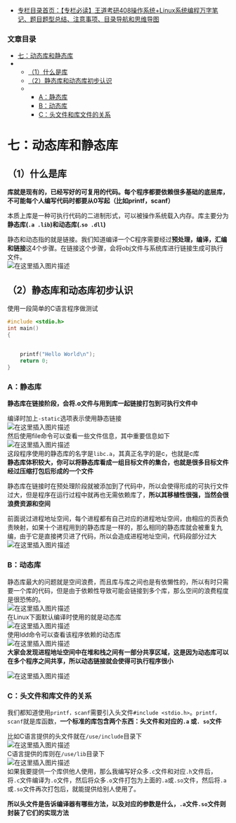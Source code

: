  

- [专栏目录首页：【专栏必读】王道考研408操作系统+Linux系统编程万字笔记、题目题型总结、注意事项、目录导航和思维导图](https://zhangxing-tech.blog.csdn.net/article/details/121004242)

### 文章目录

- [七：动态库和静态库](#_6)
- - [（1）什么是库](#1_7)
  - [（2）静态库和动态库初步认识](#2_15)
  - - [A：静态库](#A_27)
    - [B：动态库](#B_41)
    - [C：头文件和库文件的关系](#C_51)

# 七：动态库和静态库

## （1）什么是库

**库就是现有的，已经写好的可复用的代码。每个程序都要依赖很多基础的底层库，不可能每个人编写代码时都要从0写起（比如printf，scanf）**

本质上库是一种可执行代码的二进制形式，可以被操作系统载入内存。库主要分为**静态库\(`.a .lib`\)和动态库\(.`so .dll`\)**

静态和动态指的就是链接。我们知道编译一个C程序需要经过**预处理，编译，汇编和链接**这4个步骤。在链接这个步骤，会将obj文件与系统库进行链接生成可执行文件。  
![在这里插入图片描述](https://ziquyun.com/main/csdn/img?url=https%3A%2F%2Fimg-blog.csdnimg.cn%2F20210330150139873.png%3Fx-oss-process%3Dimage%2Fwatermark%2Ctype_ZmFuZ3poZW5naGVpdGk%2Cshadow_10%2Ctext_aHR0cHM6Ly9ibG9nLmNzZG4ubmV0L3FxXzM5MTgzMDM0%2Csize_16%2Ccolor_FFFFFF%2Ct_70&rfUrl=https%3A%2F%2Fzhangxing-tech.blog.csdn.net%2Farticle%2Fdetails%2F116233049)

## （2）静态库和动态库初步认识

使用一段简单的C语言程序做测试

```c
#include <stdio.h>
int main()
{
            
            
	printf("Hello World\n");
	return 0;
}
```

### A：静态库

**静态库在链接阶段，会将.o文件与用到库一起链接打包到可执行文件中**

编译时加上`-static`选项表示使用静态链接  
![在这里插入图片描述](https://ziquyun.com/main/csdn/img?url=https%3A%2F%2Fimg-blog.csdnimg.cn%2F20210330152146904.png%3Fx-oss-process%3Dimage%2Fwatermark%2Ctype_ZmFuZ3poZW5naGVpdGk%2Cshadow_10%2Ctext_aHR0cHM6Ly9ibG9nLmNzZG4ubmV0L3FxXzM5MTgzMDM0%2Csize_16%2Ccolor_FFFFFF%2Ct_70&rfUrl=https%3A%2F%2Fzhangxing-tech.blog.csdn.net%2Farticle%2Fdetails%2F116233049)  
然后使用file命令可以查看一些文件信息，其中重要信息如下  
![在这里插入图片描述](https://ziquyun.com/main/csdn/img?url=https%3A%2F%2Fimg-blog.csdnimg.cn%2F20210330152255235.png%3Fx-oss-process%3Dimage%2Fwatermark%2Ctype_ZmFuZ3poZW5naGVpdGk%2Cshadow_10%2Ctext_aHR0cHM6Ly9ibG9nLmNzZG4ubmV0L3FxXzM5MTgzMDM0%2Csize_16%2Ccolor_FFFFFF%2Ct_70&rfUrl=https%3A%2F%2Fzhangxing-tech.blog.csdn.net%2Farticle%2Fdetails%2F116233049)  
这段程序使用的静态库的名字是`libc.a`，其真正名字的是c，也就是c库  
**静态库体积较大，你可以将静态库看成一组目标文件的集合，也就是很多目标文件经过压缩打包后形成的一个文件**

静态库在链接时在预处理阶段就被添加到了代码中，所以会使得形成的可执行文件过大，但是程序在运行过程中就再也无需依赖库了，**所以其移植性很强，当然会很浪费资源和空间**

前面说过进程地址空间，每个进程都有自己对应的进程地址空间，由相应的页表负责映射，如果十个进程用到的静态库是一样的，那么相同的静态库就会被重复九编，由于它是直接拷贝进了代码，所以会造成进程地址空间，代码段部分过大  
![在这里插入图片描述](https://ziquyun.com/main/csdn/img?url=https%3A%2F%2Fimg-blog.csdnimg.cn%2F20210330153837170.png%3Fx-oss-process%3Dimage%2Fwatermark%2Ctype_ZmFuZ3poZW5naGVpdGk%2Cshadow_10%2Ctext_aHR0cHM6Ly9ibG9nLmNzZG4ubmV0L3FxXzM5MTgzMDM0%2Csize_16%2Ccolor_FFFFFF%2Ct_70&rfUrl=https%3A%2F%2Fzhangxing-tech.blog.csdn.net%2Farticle%2Fdetails%2F116233049)

### B：动态库

静态库最大的问题就是空间浪费，而且库与库之间也是有依懒性的，所以有时只需要一个库的代码，但是由于依赖性导致可能会链接到多个库，那么空间的浪费程度是很恐怖的。  
![在这里插入图片描述](https://ziquyun.com/main/csdn/img?url=https%3A%2F%2Fimg-blog.csdnimg.cn%2F20210330154117599.png%3Fx-oss-process%3Dimage%2Fwatermark%2Ctype_ZmFuZ3poZW5naGVpdGk%2Cshadow_10%2Ctext_aHR0cHM6Ly9ibG9nLmNzZG4ubmV0L3FxXzM5MTgzMDM0%2Csize_16%2Ccolor_FFFFFF%2Ct_70&rfUrl=https%3A%2F%2Fzhangxing-tech.blog.csdn.net%2Farticle%2Fdetails%2F116233049)  
在Linux下面默认编译时使用的就是动态库  
![在这里插入图片描述](https://ziquyun.com/main/csdn/img?url=https%3A%2F%2Fimg-blog.csdnimg.cn%2F20210330154217581.png%3Fx-oss-process%3Dimage%2Fwatermark%2Ctype_ZmFuZ3poZW5naGVpdGk%2Cshadow_10%2Ctext_aHR0cHM6Ly9ibG9nLmNzZG4ubmV0L3FxXzM5MTgzMDM0%2Csize_16%2Ccolor_FFFFFF%2Ct_70&rfUrl=https%3A%2F%2Fzhangxing-tech.blog.csdn.net%2Farticle%2Fdetails%2F116233049)  
使用ldd命令可以查看该程序依赖的动态库  
![在这里插入图片描述](https://ziquyun.com/main/csdn/img?url=https%3A%2F%2Fimg-blog.csdnimg.cn%2F20210330154258595.png%3Fx-oss-process%3Dimage%2Fwatermark%2Ctype_ZmFuZ3poZW5naGVpdGk%2Cshadow_10%2Ctext_aHR0cHM6Ly9ibG9nLmNzZG4ubmV0L3FxXzM5MTgzMDM0%2Csize_16%2Ccolor_FFFFFF%2Ct_70&rfUrl=https%3A%2F%2Fzhangxing-tech.blog.csdn.net%2Farticle%2Fdetails%2F116233049)  
**大家会发现进程地址空间中在堆和栈之间有一部分共享区域，这是因为动态库可以在多个程序之间共享，所以动态链接就会使得可执行程序很小**

![在这里插入图片描述](https://ziquyun.com/main/csdn/img?url=https%3A%2F%2Fimg-blog.csdnimg.cn%2F20210330154503941.png%3Fx-oss-process%3Dimage%2Fwatermark%2Ctype_ZmFuZ3poZW5naGVpdGk%2Cshadow_10%2Ctext_aHR0cHM6Ly9ibG9nLmNzZG4ubmV0L3FxXzM5MTgzMDM0%2Csize_16%2Ccolor_FFFFFF%2Ct_70&rfUrl=https%3A%2F%2Fzhangxing-tech.blog.csdn.net%2Farticle%2Fdetails%2F116233049)

### C：头文件和库文件的关系

我们都知道使用`printf，scanf`需要引入头文件`#include <stdio.h>`。`printf，scanf`就是库函数，**一个标准的库包含两个东西：头文件和对应的`.a` 或`. so`文件**

比如C语言提供的头文件就在`/use/include`目录下  
![在这里插入图片描述](https://ziquyun.com/main/csdn/img?url=https%3A%2F%2Fimg-blog.csdnimg.cn%2F20210330161709679.png%3Fx-oss-process%3Dimage%2Fwatermark%2Ctype_ZmFuZ3poZW5naGVpdGk%2Cshadow_10%2Ctext_aHR0cHM6Ly9ibG9nLmNzZG4ubmV0L3FxXzM5MTgzMDM0%2Csize_16%2Ccolor_FFFFFF%2Ct_70&rfUrl=https%3A%2F%2Fzhangxing-tech.blog.csdn.net%2Farticle%2Fdetails%2F116233049)  
C语言提供的库则在`/use/lib`目录下  
![在这里插入图片描述](https://ziquyun.com/main/csdn/img?url=https%3A%2F%2Fimg-blog.csdnimg.cn%2F20210330161842861.png%3Fx-oss-process%3Dimage%2Fwatermark%2Ctype_ZmFuZ3poZW5naGVpdGk%2Cshadow_10%2Ctext_aHR0cHM6Ly9ibG9nLmNzZG4ubmV0L3FxXzM5MTgzMDM0%2Csize_16%2Ccolor_FFFFFF%2Ct_70&rfUrl=https%3A%2F%2Fzhangxing-tech.blog.csdn.net%2Farticle%2Fdetails%2F116233049)  
如果我要提供一个库供他人使用，那么我编写好众多`.c`文件和对应`.h`文件后，将`.c`文件编译为`.o`文件，然后将众多`.o`文件打包为上面的`.a`或`.so`文件，然后将`.a`或`.so`文件再次打包后，就能提供给别人使用了。

**所以头文件是告诉编译器有哪些方法，以及对应的参数是什么，`.a`文件`.so`文件则封装了它们的实现方法**